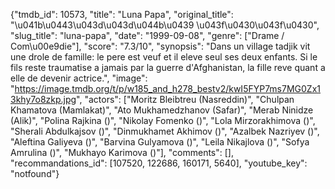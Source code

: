 {"tmdb_id": 10573, "title": "Luna Papa", "original_title": "\u041b\u0443\u043d\u043d\u044b\u0439 \u043f\u0430\u043f\u0430", "slug_title": "luna-papa", "date": "1999-09-08", "genre": ["Drame / Com\u00e9die"], "score": "7.3/10", "synopsis": "Dans un village tadjik vit une drole de famille: le pere est veuf et il eleve seul ses deux enfants. Si le fils reste traumatise a jamais par la guerre d'Afghanistan, la fille reve quant a elle de devenir actrice.", "image": "https://image.tmdb.org/t/p/w185_and_h278_bestv2/kwI5FYP7ms7MG0Zx13khy7o8zkp.jpg", "actors": ["Moritz Bleibtreu (Nasreddin)", "Chulpan Khamatova (Mamlakat)", "Ato Mukhamedzhanov (Safar)", "Merab Ninidze (Alik)", "Polina Rajkina ()", "Nikolay Fomenko ()", "Lola Mirzorakhimova ()", "Sherali Abdulkajsov ()", "Dinmukhamet Akhimov ()", "Azalbek Nazriyev ()", "Aleftina Galiyeva ()", "Barvina Gulyamova ()", "Leila Nikajlova ()", "Sofya Amrulina ()", "Mukhayo Karimova ()"], "comments": [], "recommandations_id": [107520, 122686, 160171, 5640], "youtube_key": "notfound"}